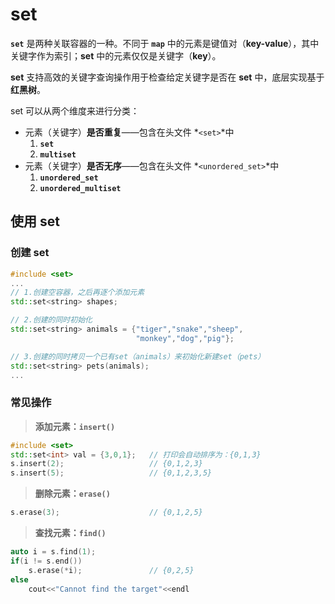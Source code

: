 # set

**`set`** 是两种关联容器的一种。不同于 **`map`** 中的元素是键值对（**key-value**），其中关键字作为索引；**set** 中的元素仅仅是关键字（**key**）。

**set** 支持高效的关键字查询操作用于检查给定关键字是否在 **set** 中，底层实现基于**红黑树**。



set 可以从两个维度来进行分类：

* 元素（关键字）**是否重复**——包含在头文件 *`<set>`*中
    1. **`set`**
    2. **`multiset`**
* 元素（关键字）**是否无序**——包含在头文件 *`<unordered_set>`*中
    1. **`unordered_set`**
    2. **`unordered_multiset`**



## 使用 set

### 创建 set

```c++
#include <set>
...
// 1.创建空容器，之后再逐个添加元素
std::set<string> shapes;

// 2.创建的同时初始化    
std::set<string> animals = {"tiger","snake","sheep",
                            "monkey","dog","pig"};

// 3.创建的同时拷贝一个已有set（animals）来初始化新建set（pets）
std::set<string> pets(animals);
...
```



### 常见操作

> **添加元素：`insert()`**

```c++
#include <set>
std::set<int> val = {3,0,1};   // 打印会自动排序为：{0,1,3}
s.insert(2);                   // {0,1,2,3}
s.insert(5);                   // {0,1,2,3,5}
```



> **删除元素：`erase()`**

```c++
s.erase(3);                    // {0,1,2,5}
```



> **查找元素：`find()`**

```c++
auto i = s.find(1);
if(i != s.end())
    s.erase(*i);               // {0,2,5}
else
    cout<<"Cannot find the target"<<endl
```

